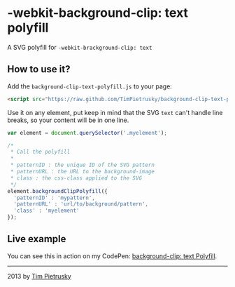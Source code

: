 # -webkit-background-clip: text polyfill

A SVG polyfill for ```-webkit-brackground-clip: text```

## How to use it?

Add the ```background-clip-text-polyfill.js``` to your page:

```html
<script src="https://raw.github.com/TimPietrusky/background-clip-text-polyfill/master/background-clip-text-polyfill.js"></script>
```

Use it on any element, put keep in mind that the SVG ```text``` can't handle line breaks, so your content will be in one line.

```javascript
var element = document.querySelector('.myelement'); 

/*
 * Call the polyfill
 *
 * patternID : the unique ID of the SVG pattern
 * patternURL : the URL to the background-image
 * class : the css-class applied to the SVG
 */
element.backgroundClipPolyfill({
  'patternID' : 'mypattern',
  'patternURL' : 'url/to/background/pattern',
  'class' : 'myelement'
});
```

## Live example

You can see this in action on my CodePen: [background-clip: text Polyfill](http://codepen.io/TimPietrusky/pen/cnvBk). 

--------

2013 by [Tim Pietrusky](http://timpietrusky.com)